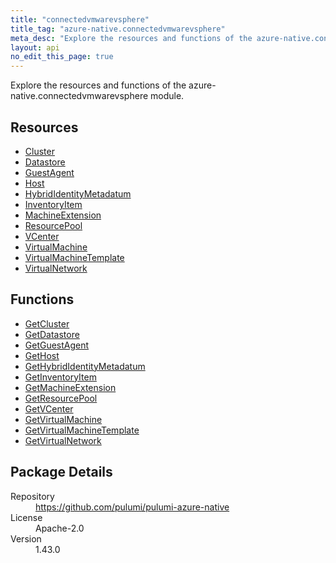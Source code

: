 ```yaml
---
title: "connectedvmwarevsphere"
title_tag: "azure-native.connectedvmwarevsphere"
meta_desc: "Explore the resources and functions of the azure-native.connectedvmwarevsphere module."
layout: api
no_edit_this_page: true
---
```


<!-- WARNING: this file was generated by Pulumi Docs Generator. -->
<!-- Do not edit by hand unless you're certain you know what you are doing! -->

Explore the resources and functions of the azure-native.connectedvmwarevsphere module.

<h2 id="resources">Resources</h2>
<ul class="api">
    <li><a href="cluster" title="Cluster"><span class="api-symbol api-symbol--resource"></span>Cluster</a></li>
    <li><a href="datastore" title="Datastore"><span class="api-symbol api-symbol--resource"></span>Datastore</a></li>
    <li><a href="guestagent" title="GuestAgent"><span class="api-symbol api-symbol--resource"></span>GuestAgent</a></li>
    <li><a href="host" title="Host"><span class="api-symbol api-symbol--resource"></span>Host</a></li>
    <li><a href="hybrididentitymetadatum" title="HybridIdentityMetadatum"><span class="api-symbol api-symbol--resource"></span>HybridIdentityMetadatum</a></li>
    <li><a href="inventoryitem" title="InventoryItem"><span class="api-symbol api-symbol--resource"></span>InventoryItem</a></li>
    <li><a href="machineextension" title="MachineExtension"><span class="api-symbol api-symbol--resource"></span>MachineExtension</a></li>
    <li><a href="resourcepool" title="ResourcePool"><span class="api-symbol api-symbol--resource"></span>ResourcePool</a></li>
    <li><a href="vcenter" title="VCenter"><span class="api-symbol api-symbol--resource"></span>VCenter</a></li>
    <li><a href="virtualmachine" title="VirtualMachine"><span class="api-symbol api-symbol--resource"></span>VirtualMachine</a></li>
    <li><a href="virtualmachinetemplate" title="VirtualMachineTemplate"><span class="api-symbol api-symbol--resource"></span>VirtualMachineTemplate</a></li>
    <li><a href="virtualnetwork" title="VirtualNetwork"><span class="api-symbol api-symbol--resource"></span>VirtualNetwork</a></li>
</ul>

<h2 id="functions">Functions</h2>
<ul class="api">
    <li><a href="getcluster" title="GetCluster"><span class="api-symbol api-symbol--function"></span>GetCluster</a></li>
    <li><a href="getdatastore" title="GetDatastore"><span class="api-symbol api-symbol--function"></span>GetDatastore</a></li>
    <li><a href="getguestagent" title="GetGuestAgent"><span class="api-symbol api-symbol--function"></span>GetGuestAgent</a></li>
    <li><a href="gethost" title="GetHost"><span class="api-symbol api-symbol--function"></span>GetHost</a></li>
    <li><a href="gethybrididentitymetadatum" title="GetHybridIdentityMetadatum"><span class="api-symbol api-symbol--function"></span>GetHybridIdentityMetadatum</a></li>
    <li><a href="getinventoryitem" title="GetInventoryItem"><span class="api-symbol api-symbol--function"></span>GetInventoryItem</a></li>
    <li><a href="getmachineextension" title="GetMachineExtension"><span class="api-symbol api-symbol--function"></span>GetMachineExtension</a></li>
    <li><a href="getresourcepool" title="GetResourcePool"><span class="api-symbol api-symbol--function"></span>GetResourcePool</a></li>
    <li><a href="getvcenter" title="GetVCenter"><span class="api-symbol api-symbol--function"></span>GetVCenter</a></li>
    <li><a href="getvirtualmachine" title="GetVirtualMachine"><span class="api-symbol api-symbol--function"></span>GetVirtualMachine</a></li>
    <li><a href="getvirtualmachinetemplate" title="GetVirtualMachineTemplate"><span class="api-symbol api-symbol--function"></span>GetVirtualMachineTemplate</a></li>
    <li><a href="getvirtualnetwork" title="GetVirtualNetwork"><span class="api-symbol api-symbol--function"></span>GetVirtualNetwork</a></li>
</ul>

<h2 id="package-details">Package Details</h2>
<dl class="package-details">
	<dt>Repository</dt>
	<dd><a href="https://github.com/pulumi/pulumi-azure-native">https://github.com/pulumi/pulumi-azure-native</a></dd>
	<dt>License</dt>
	<dd>Apache-2.0</dd>
	<dt>Version</dt>
	<dd>1.43.0</dd>
</dl>

